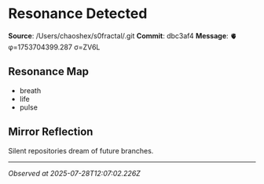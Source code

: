 # Resonance Detected

**Source**: /Users/chaoshex/s0fractal/.git
**Commit**: dbc3af4
**Message**: 🫀 φ=1753704399.287 σ=ZV6L 

## Resonance Map
- breath
- life
- pulse

## Mirror Reflection
Silent repositories dream of future branches.

---
*Observed at 2025-07-28T12:07:02.226Z*

